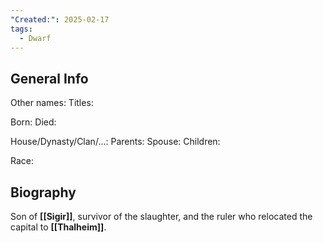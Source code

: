 ```yaml
---
"Created:": 2025-02-17
tags:
  - Dwarf
---
```


## General Info

Other names:
Titles:

Born:
Died:

House/Dynasty/Clan/...:
Parents:
Spouse:
Children:

Race:



## Biography

Son of **[[Sigir]]**, survivor of the slaughter, and the ruler who relocated the capital to **[[Thalheim]]**.